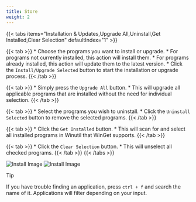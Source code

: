 ```yaml
---
title: Store
weight: 2
---
```


{{< tabs items="Installation & Updates,Upgrade All,Uninstall,Get Installed,Clear Selection" defaultIndex="1" >}}

  {{< tab >}}
    * Choose the programs you want to install or upgrade.
        * For programs not currently installed, this action will install them.
        * For programs already installed, this action will update them to the latest version.
    * Click the `Install/Upgrade Selected` button to start the installation or upgrade process.
  {{< /tab >}}

  {{< tab >}}
    * Simply press the `Upgrade All` button.
    * This will upgrade all applicable programs that are installed without the need for individual selection.
  {{< /tab >}}

  {{< tab >}}
    * Select the programs you wish to uninstall.
    * Click the `Uninstall Selected` button to remove the selected programs.
  {{< /tab >}}
  
  {{< tab >}}
    * Click the `Get Installed` button.
    * This will scan for and select all installed programs in Winutil that WinGet supports.
  {{< /tab >}}
    
  {{< tab >}}
    * Click the `Clear Selection` button.
    * This will unselect all checked programs.
  {{< /tab >}}
{{< /tabs >}}

![Install Image](/images/Install-Tab-Dark.png#only-dark#gh-dark-mode-only)
![Install Image](/images/Install-Tab-Light.png#only-light#gh-light-mode-only)


> [!TIP]
> If you have trouble finding an application, press `ctrl + f` and search the name of it. Applications will filter depending on your input.

